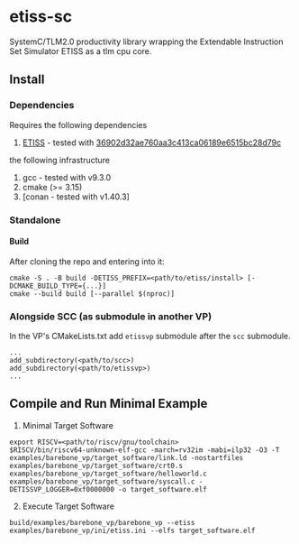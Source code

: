 # etiss-sc

SystemC/TLM2.0 productivity library wrapping the Extendable Instruction Set Simulator ETISS as a tlm cpu core.

## Install
### Dependencies
Requires the following dependencies
1. [ETISS](https://github.com/tum-ei-eda/etiss.git) - tested with [36902d32ae760aa3c413ca06189e6515bc28d79c](https://github.com/tum-ei-eda/etiss/commit/36902d32ae760aa3c413ca06189e6515bc28d79c)

the following infrastructure
1. gcc - tested with v9.3.0
2. cmake (>= 3.15)
3. [conan - tested with v1.40.3]

### Standalone

####  Build
After cloning the repo and entering into it:
```
cmake -S . -B build -DETISS_PREFIX=<path/to/etiss/install> [-DCMAKE_BUILD_TYPE={...}]
cmake --build build [--parallel $(nproc)]
```

### Alongside SCC (as submodule in another VP)

In the VP's CMakeLists.txt add `etissvp` submodule after the `scc` submodule.

```
...
add_subdirectory(<path/to/scc>)
add_subdirectory(<path/to/etissvp>)
...
```

## Compile and Run Minimal Example

1. Minimal Target Software
```
export RISCV=<path/to/riscv/gnu/toolchain>
$RISCV/bin/riscv64-unknown-elf-gcc -march=rv32im -mabi=ilp32 -O3 -T examples/barebone_vp/target_software/link.ld -nostartfiles examples/barebone_vp/target_software/crt0.s examples/barebone_vp/target_software/helloworld.c examples/barebone_vp/target_software/syscall.c -DETISSVP_LOGGER=0xf0000000 -o target_software.elf
```
2. Execute Target Software
```
build/examples/barebone_vp/barebone_vp --etiss examples/barebone_vp/ini/etiss.ini --elfs target_software.elf
```
